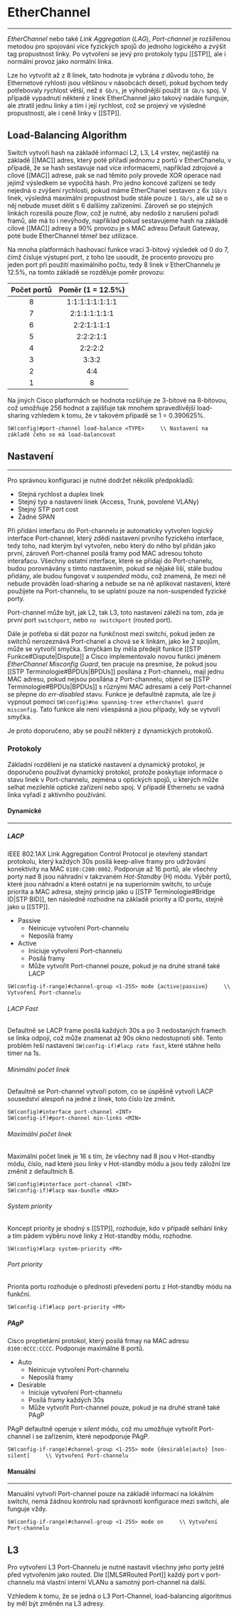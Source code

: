 # EtherChannel
---

*EtherChannel* nebo také *Link Aggregation* (*LAG*), *Port-channel* je rozšířenou metodou pro spojování více fyzických spojů do jednoho logického a zvýšit tag propustnost linky.
Po vytvoření se jevý pro protokoly typu [[STP]], ale i normální provoz jako normální linka. 

Lze ho vytvořit až z 8 linek, tato hodnota je vybrána z důvodu toho, že Ethernetové ryhlosti jsou většinou v násobcách deseti, pokud bychom tedy potřebovaly rychlost větší, než `8 Gb/s`, je výhodnější použít `10 Gb/s` spoj.
V případě vypadnutí některé z linek EtherChannel jako takový nadále funguje, ale ztratil jednu linky a tím i její rychlost, což se projevý ve výsledné propustnosti, ale i ceně linky v [[STP]].

## Load-Balancing Algorithm

Switch vytvoří hash na základě informací L2, L3, L4 vrstev, nejčastěji na základě [[MAC]] adres, který poté přiřadí jednomu z portů v EtherChanelu, v případě, že se hash sestavuje nad více informacemi, například zdrojové a cílové [[MAC]] adrese, pak se nad těmito poly provede XOR operace nad jejímž výsledkem se vypočítá hash.
Pro jedno koncové zařízení se tedy nejedná o zvýšení rychlosti, pokud máme EtherChanel sestaven z 6x `1Gb/s` linek, výsledná maximální propustnost bude stále pouze `1 Gb/s`, ale už se o něj nebude muset dělit s 6 dalšímy zařízeními.
Zároveň se po stejných linkách rozesílá pouze *flow*, což je nutné, aby nedošlo z narušení pořadí framů, ale má to i nevýhody, například pokud sestavujeme hash na základě cílové [[MAC]] adresy a 90% provozu je s MAC adresu Default Gateway, poté bude EtherChannel témeř bez utilizace.

Na mnoha platformách hashovací funkce vrací 3-bitový výsledek od 0 do 7, čímž čísluje výstupní port, z toho lze usoudit, že procento provozu pro jeden port při použití maximálního počtu, tedy 8 linek v EtherChannelu je 12.5%, na tomto základě se rozděluje poměr provozu:

|Počet portů|Poměr (1 = 12.5%)|
|:-:|:-:|
|8|1:1:1:1:1:1:1:1|
|7|2:1:1:1:1:1:1|
|6|2:2:1:1:1:1|
|5|2:2:2:1:1|
|4|2:2:2:2|
|3|3:3:2|
|2|4:4|
|1|8|

Na jiných Cisco platformách se hodnota rozšiřuje ze 3-bitové na 8-bitovou, což umožňuje 256 hodnot a zajišťuje tak mnohem spravedlivější load-sharing vzhledem k tomu, že v takovém případě se 1 = 0.390625%.

```
SW(config)#port-channel load-balance <TYPE>     \\ Nastavení na základě čeho se má load-balancovat
```

## Nastavení
---

Pro správnou konfiguraci je nutné dodržet několik předpokladů:

- Stejná rychlost a duplex linek
- Stejný typ a nastavení linek (Access, Trunk, povolené VLANy)
- Stejný STP port cost
- Žádné SPAN

Při přidání interfacu do Port-channelu je automaticky vytvořen logický interface Port-channel, který zdědí nastavení prvního fyzického interface, tedy toho, nad kterým byl vytvořen, nebo který do něho byl přidán jako první, zároveň Port-channel posílá framy pod MAC adresou tohoto interafacu.
Všechny ostatní interface, které se přidají do Port-chanelu, budou porovnávány s tímto nastavením, pokud se nějaké liší, stále budou přidány, ale budou fungovat v *suspended* módu, což znamená, že mezi ně nebude prováděn load-sharing a nebude se na ně aplikovat nastavení, které použijete na Port-channelu, to se uplatní pouze na non-suspended fyzické porty.

Port-channel může být, jak L2, tak L3, toto nastavení záleží na tom, zda je první port `switchport`, nebo `no switchport` (routed port).

Dále je potřeba si dát pozor na funkčnost mezi switchi, pokud jeden ze switchů nerozeznává Port-chanel a chová se k linkám, jako ke 2 spojům, může se vytvořil smyčka.
Smyčkám by měla předejít funkce [[STP Funkce#Dispute|Dispute]] a Cisco implementovalo novou funkci jménem *EtherChannel Misconfig Guard*, ten pracuje na presmise, že pokud jsou [[STP Terminologie#BPDUs|BPDUs]] posílána z Port-channelu, mají jednu MAC adresu, pokud nejsou posílána z Port-channelu, objeví se [[STP Terminologie#BPDUs|BPDUs]] s různými MAC adresami a celý Port-channel se přepne do *err-disabled* stavu. Funkce je defaultně zapnuta, ale lze ji vypnout pomocí `SW(config)#no spanning-tree etherchannel guard misconfig`.
Tato funkce ale není všespásná a jsou případy, kdy se vytvoří smyčka.

Je proto doporučeno, aby se použil některý z dynamických protokolů.

### Protokoly

Základní rozdělení je na statické nastavení a dynamický protokol, je doporučeno používat dynamický protokol, protože poskytuje informace o stavu linek v Port-channelu, zejména u optických spojů, u kterých může selhat mezilehlé optické zařízení nebo spoj. V případě Ethernetu se vadná linka vyřadí z aktivního používání.

#### Dynamické
---

##### LACP

IEEE 802.1AX Link Aggregation Control Protocol je otevřený standart protokolu, který každých 30s posílá keep-alive framy pro udržování konektivity na MAC `0180:C200:0002`.
Podporuje až 16 portů, ale všechny porty nad 8 jsou náhradní v takzvaném *Hot-Standby* (H) módu. Výběr portů, které jsou náhradní a které ostatní je na superiorním switchi, to určuje priorita a MAC adresa, stejný princip jako u [[STP Terminologie#Bridge ID|STP BID]], ten následně rozhodne na základě priority a ID portu, stejně jako u [[STP]].

- Passive
  - Neinicuje vytvoření Port-channelu 
  - Neposílá framy
- Active
  - Iniciuje vytvoření Port-channelu
  - Posílá framy
  - Může vytvořit Port-channel pouze, pokud je na druhé straně také LACP

```
SW(config-if-range)#channel-group <1-255> mode {active|passive}     \\ Vytvoření Port-channelu
```

###### LACP Fast

Defaultně se LACP frame posílá každých 30s a po 3 nedostaných framech se linka odpojí, což může znamenat až 90s okno nedostupnoti sítě.
Tento problém řeší nastavení `SW(config-if)#lacp rate fast`, které stáhne hello timer na 1s.

###### Minimální počet linek

Defaultně se Port-channel vytvoří potom, co se úspěšně vytvoří LACP sousedství alespoň na jedné z linek, toto číslo lze změnit.

```
SW(config)#interface port-channel <INT>
SW(config-if)#port-channel min-links <MIN>
```

###### Maximální počet linek

Maximální počet linek je 16 s tím, že všechny nad 8 jsou v Hot-standby módu, číslo, nad které jsou linky v Hot-standby módu a jsou tedy záložní lze změnit z defaultních 8.

```
SW(config)#interface port-channel <INT>
SW(config-if)#lacp max-bundle <MAX>
```

###### System priority

Koncept priority je shodný s [[STP]], rozhoduje, kdo v případě selhání linky a tím pádem výběru nové linky z Hot-standby módu, rozhodne.

```
SW(config)#lacp system-priority <PR>
```

###### Port priority

Priorita portu rozhoduje o přednosti převedení portu z Hot-standby módu na funkční.

```
SW(config-if)#lacp port-priority <PR>
```

##### PAgP

Cisco proptietární protokol, který posílá frmay na MAC adresu `0100:0CCC:CCCC`.
Podporuje maximálne 8 portů.

- Auto
  - Neinicuje vytvoření Port-channelu 
  - Neposílá framy
- Desirable
    - Iniciuje vytvoření Port-channelu
  - Posílá framy každých 30s
  - Může vytvořit Port-channel pouze, pokud je na druhé straně také PAgP

PAgP defaultně operuje v *silent* módu, což mu umožňuje vytvořit Port-channel i se zařízením, které nepodporuje PAgP.

```
SW(config-if-range)#channel-group <1-255> mode {desirable|auto} [non-silent]     \\ Vytvoření Port-channelu
```

#### Manuální
---

Manuální vytvoří Port-channel pouze na základě informací na lokálním switchi, nemá žádnou kontrolu nad správností konfigurace mezi switchi, ale funguje vždy.

```
SW(config-if-range)#channel-group <1-255> mode on     \\ Vytvoření Port-channelu
```

## L3

Pro vytvoření L3 Port-Channelu je nutné nastavit všechny jeho porty ještě před vytvořením jako routed.
Dle [[MLS#Routed Port]] každý port v port-channelu má vlastní interní VLANu a samotný port-channel ná další.

Vzhledem k tomu, že se jedná o L3 Port-Channel, load-balancing algoritmus by měl být změněn na L3 adresy. 
